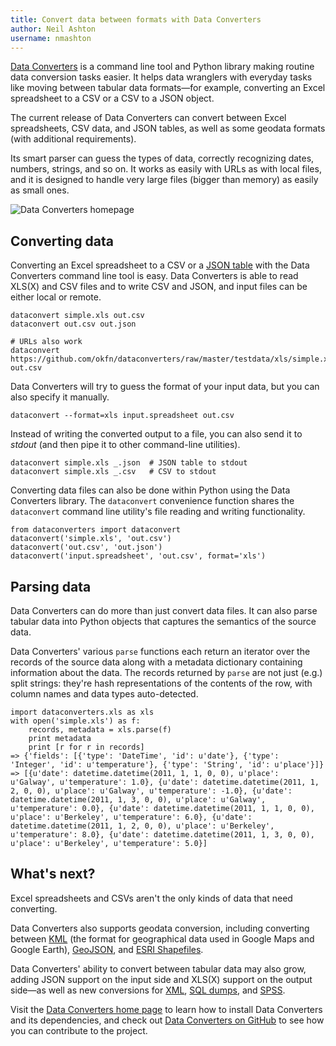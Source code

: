 ```yaml
---
title: Convert data between formats with Data Converters
author: Neil Ashton
username: nmashton
---
```


[Data Converters][1] is a command line tool and Python library making routine data conversion tasks easier. It helps data wranglers with everyday tasks like moving between tabular data formats—for example, converting an Excel spreadsheet to a CSV or a CSV to a JSON object.

The current release of Data Converters can convert between Excel spreadsheets, CSV data, and JSON tables, as well as some geodata formats (with additional requirements).

Its smart parser can guess the types of data, correctly recognizing dates, numbers, strings, and so on. It works as easily with URLs as with local files, and it is designed to handle very large files (bigger than memory) as easily as small ones.

![Data Converters homepage](http://i.imgur.com/kDDrgPW.png)

## Converting data

Converting an Excel spreadsheet to a CSV or a [JSON table][2] with the Data Converters command line tool is easy. Data Converters is able to read XLS(X) and CSV files and to write CSV and JSON, and input files can be either local or remote.

	dataconvert simple.xls out.csv
	dataconvert out.csv out.json
	
	# URLs also work
	dataconvert https://github.com/okfn/dataconverters/raw/master/testdata/xls/simple.xls out.csv

Data Converters will try to guess the format of your input data, but you can also specify it manually.

	dataconvert --format=xls input.spreadsheet out.csv

Instead of writing the converted output to a file, you can also send it to *stdout* (and then pipe it to other command-line utilities).

	dataconvert simple.xls _.json  # JSON table to stdout
	dataconvert simple.xls _.csv   # CSV to stdout

Converting data files can also be done within Python using the Data Converters library. The `dataconvert` convenience function shares the `dataconvert` command line utility's file reading and writing functionality.

	from dataconverters import dataconvert
	dataconvert('simple.xls', 'out.csv')
	dataconvert('out.csv', 'out.json')
	dataconvert('input.spreadsheet', 'out.csv', format='xls')

## Parsing data

Data Converters can do more than just convert data files. It can also parse tabular data into Python objects that captures the semantics of the source data.

Data Converters' various `parse` functions each return an iterator over the records of the source data along with a metadata dictionary containing information about the data. The records returned by `parse` are not just (e.g.) split strings: they're hash representations of the contents of the row, with column names and data types auto-detected.

	import dataconverters.xls as xls
	with open('simple.xls') as f:
	    records, metadata = xls.parse(f)
	    print metadata
	    print [r for r in records]
	=> {'fields': [{'type': 'DateTime', 'id': u'date'}, {'type': 'Integer', 'id': u'temperature'}, {'type': 'String', 'id': u'place'}]}
	=> [{u'date': datetime.datetime(2011, 1, 1, 0, 0), u'place': u'Galway', u'temperature': 1.0}, {u'date': datetime.datetime(2011, 1, 2, 0, 0), u'place': u'Galway', u'temperature': -1.0}, {u'date': datetime.datetime(2011, 1, 3, 0, 0), u'place': u'Galway', u'temperature': 0.0}, {u'date': datetime.datetime(2011, 1, 1, 0, 0), u'place': u'Berkeley', u'temperature': 6.0}, {u'date': datetime.datetime(2011, 1, 2, 0, 0), u'place': u'Berkeley', u'temperature': 8.0}, {u'date': datetime.datetime(2011, 1, 3, 0, 0), u'place': u'Berkeley', u'temperature': 5.0}]


## What's next?

Excel spreadsheets and CSVs aren't the only kinds of data that need converting.

Data Converters also supports geodata conversion, including converting between [KML][3] (the format for geographical data used in Google Maps and Google Earth), [GeoJSON][4], and [ESRI Shapefiles][5].

Data Converters' ability to convert between tabular data may also grow, adding JSON support on the input side and XLS(X) support on the output side—as well as new conversions for [XML][6], [SQL dumps][7], and [SPSS][8].

Visit the [Data Converters home page][9] to learn how to install Data Converters and its dependencies, and check out [Data Converters on GitHub][10] to see how you can contribute to the project.

[1]:	http://okfnlabs.org/dataconverters/
[2]:	http://dataprotocols.org/en/latest/json-table-schema.html
[3]:	https://developers.google.com/kml/documentation/
[4]:	http://geojson.org/
[5]:	http://www.esri.com/library/whitepapers/pdfs/shapefile.pdf
[6]:	https://github.com/okfn/dataconverters/issues/15
[7]:	https://github.com/okfn/dataconverters/issues/11
[8]:	https://github.com/okfn/dataconverters/issues/7
[9]:	http://okfnlabs.org/dataconverters/
[10]:	https://github.com/okfn/dataconverters

